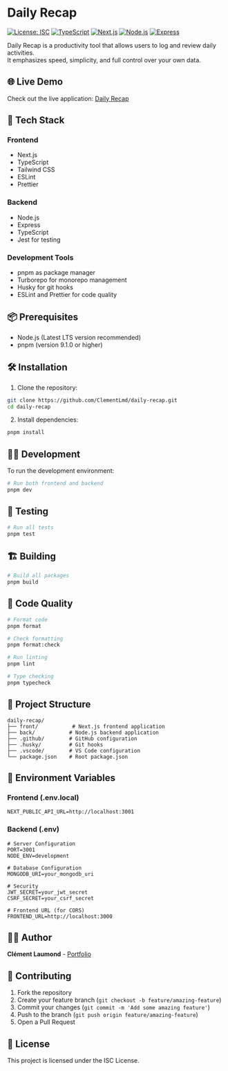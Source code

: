 # Daily Recap

[![License: ISC](https://img.shields.io/badge/License-ISC-blue.svg)](https://opensource.org/licenses/ISC)
[![TypeScript](https://img.shields.io/badge/TypeScript-007ACC?style=flat&logo=typescript&logoColor=white)](https://www.typescriptlang.org/)
[![Next.js](https://img.shields.io/badge/Next.js-000000?style=flat&logo=next.js&logoColor=white)](https://nextjs.org/)
[![Node.js](https://img.shields.io/badge/Node.js-339933?style=flat&logo=nodedotjs&logoColor=white)](https://nodejs.org/)
[![Express](https://img.shields.io/badge/Express-000000?style=flat&logo=express&logoColor=white)](https://expressjs.com/)

Daily Recap is a productivity tool that allows users to log and review daily activities.  
It emphasizes speed, simplicity, and full control over your own data.

## 🌐 Live Demo

Check out the live application: [Daily Recap](https://daily-recap-front.vercel.app/)

## 🚀 Tech Stack

### Frontend

- Next.js
- TypeScript
- Tailwind CSS
- ESLint
- Prettier

### Backend

- Node.js
- Express
- TypeScript
- Jest for testing

### Development Tools

- pnpm as package manager
- Turborepo for monorepo management
- Husky for git hooks
- ESLint and Prettier for code quality

## 📦 Prerequisites

- Node.js (Latest LTS version recommended)
- pnpm (version 9.1.0 or higher)

## 🛠️ Installation

1. Clone the repository:

```bash
git clone https://github.com/ClementLmd/daily-recap.git
cd daily-recap
```

2. Install dependencies:

```bash
pnpm install
```

## 🏃‍♂️ Development

To run the development environment:

```bash
# Run both frontend and backend
pnpm dev
```

## 🧪 Testing

```bash
# Run all tests
pnpm test
```

## 🏗️ Building

```bash
# Build all packages
pnpm build
```

## 📝 Code Quality

```bash
# Format code
pnpm format

# Check formatting
pnpm format:check

# Run linting
pnpm lint

# Type checking
pnpm typecheck
```

## 📁 Project Structure

```
daily-recap/
├── front/           # Next.js frontend application
├── back/           # Node.js backend application
├── .github/        # GitHub configuration
├── .husky/         # Git hooks
├── .vscode/        # VS Code configuration
└── package.json    # Root package.json
```

## 🔑 Environment Variables

### Frontend (.env.local)

```env
NEXT_PUBLIC_API_URL=http://localhost:3001
```

### Backend (.env)

```env
# Server Configuration
PORT=3001
NODE_ENV=development

# Database Configuration
MONGODB_URI=your_mongodb_uri

# Security
JWT_SECRET=your_jwt_secret
CSRF_SECRET=your_csrf_secret

# Frontend URL (for CORS)
FRONTEND_URL=http://localhost:3000
```

## 👨‍💻 Author

**Clément Laumond** - [Portfolio](https://portfolio-clement-laumonds-projects.vercel.app/fr?utm_source=github&utm_medium=readme&utm_campaign=dailyrecap)

## 🤝 Contributing

1. Fork the repository
2. Create your feature branch (`git checkout -b feature/amazing-feature`)
3. Commit your changes (`git commit -m 'Add some amazing feature'`)
4. Push to the branch (`git push origin feature/amazing-feature`)
5. Open a Pull Request

## 📄 License

This project is licensed under the ISC License.
